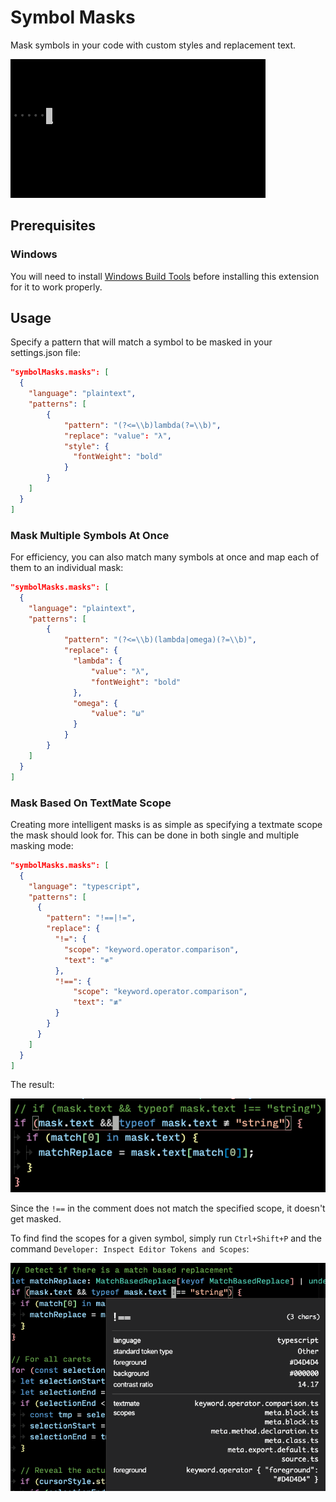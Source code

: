 # Symbol Masks

Mask symbols in your code with custom styles and replacement text.

![Demo](screenshots/demo.gif)

## Prerequisites

### Windows

You will need to install [Windows Build Tools](https://www.npmjs.com/package/windows-build-tools) before installing this extension for it to work properly.

## Usage

Specify a pattern that will match a symbol to be masked in your settings.json file:

```json
"symbolMasks.masks": [
  {
    "language": "plaintext",
    "patterns": [
        {
            "pattern": "(?<=\\b)lambda(?=\\b)",
            "replace": "value": "λ",
            "style": {
              "fontWeight": "bold"
            }
        }
    ]
  }
]
```

### Mask Multiple Symbols At Once

For efficiency, you can also match many symbols at once and map each of them to an individual mask:

```json
"symbolMasks.masks": [
  {
    "language": "plaintext",
    "patterns": [
        {
            "pattern": "(?<=\\b)(lambda|omega)(?=\\b)",
            "replace": {
              "lambda": {
                  "value": "λ",
                  "fontWeight": "bold"
              },
              "omega": {
                  "value": "ω"
              }
            }
        }
    ]
  }
]
```

### Mask Based On TextMate Scope

Creating more intelligent masks is as simple as specifying a textmate scope the mask should look for. This can be done in both single and multiple masking mode:

```json
"symbolMasks.masks": [
  {
    "language": "typescript",
    "patterns": [
      {
        "pattern": "!==|!=",
        "replace": {
          "!=": {
            "scope": "keyword.operator.comparison",
            "text": "≉"
          },
          "!==": {
              "scope": "keyword.operator.comparison",
              "text": "≢"
          }
        }
      }
    ]
  }
]
```

The result:

![Scope Based Masking](screenshots/scope-based-masking.png)

Since the `!==` in the comment does not match the specified scope, it doesn't get masked.

To find find the scopes for a given symbol, simply run `Ctrl+Shift+P` and the command `Developer: Inspect Editor Tokens and Scopes`:

![Inspect Tokens](screenshots/inspect-tokens.png)
